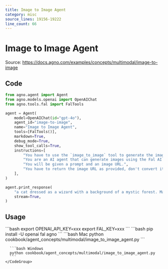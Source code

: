 ```yaml
---
title: Image to Image Agent
category: misc
source_lines: 19156-19222
line_count: 66
---
```


# Image to Image Agent
Source: https://docs.agno.com/examples/concepts/multimodal/image-to-image



## Code

```python
from agno.agent import Agent
from agno.models.openai import OpenAIChat
from agno.tools.fal import FalTools

agent = Agent(
    model=OpenAIChat(id="gpt-4o"),
    agent_id="image-to-image",
    name="Image to Image Agent",
    tools=[FalTools()],
    markdown=True,
    debug_mode=True,
    show_tool_calls=True,
    instructions=[
        "You have to use the `image_to_image` tool to generate the image.",
        "You are an AI agent that can generate images using the Fal AI API.",
        "You will be given a prompt and an image URL.",
        "You have to return the image URL as provided, don't convert it to markdown or anything else.",
    ],
)

agent.print_response(
    "a cat dressed as a wizard with a background of a mystic forest. Make it look like 'https://fal.media/files/koala/Chls9L2ZnvuipUTEwlnJC.png'",
    stream=True,
)
```

## Usage

<Steps>
  <Snippet file="create-venv-step.mdx" />

  <Step title="Set your API key">
    ```bash
    export OPENAI_API_KEY=xxx
    export FAL_KEY=xxx
    ```
  </Step>

  <Step title="Install libraries">
    ```bash
    pip install -U openai fal agno
    ```
  </Step>

  <Step title="Run Agent">
    <CodeGroup>
      ```bash Mac
      python cookbook/agent_concepts/multimodal/image_to_image_agent.py
      ```

      ```bash Windows
      python cookbook/agent_concepts/multimodal/image_to_image_agent.py
      ```
    </CodeGroup>
  </Step>
</Steps>


